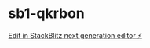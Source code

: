 # sb1-qkrbon

[Edit in StackBlitz next generation editor ⚡️](https://stackblitz.com/~/github.com/ahmtid/sb1-qkrbon)